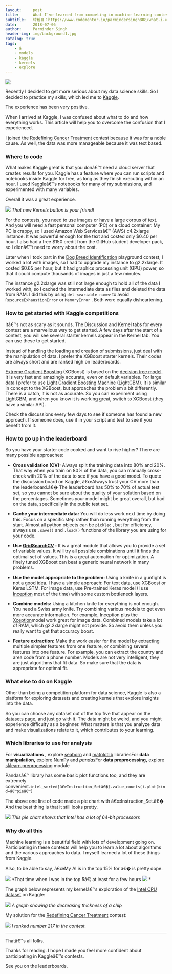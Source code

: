```yaml
---
layout:     post
title:      What I’ve learned from competing in machine learning contests on Kaggle
subtitle:   转载自：https://www.codementor.io/parmindersingh808/what-i-ve-learned-from-competing-in-machine-learning-contests-on-kaggle-l6vohvqjz
date:       2018-07-06
author:     Parminder Singh
header-img: img/background1.jpg
catalog: true
tags:
    - â
    - models
    - kaggle
    - kernels
    - explore
---
```


![](https://cdn-images-1.medium.com/max/1600/1*0mOv-6h9-5oM_BAoWpjAnw.png)


Recently I decided to get more serious about my data science skills. So I decided to practice my skills, which led me to [Kaggle](http://kaggle.com/.).

The experience has been very positive.

When I arrived at Kaggle, I was confused about what to do and how everything works. This article will help you to overcome the confusion that I experienced.

I joined the [Redefining Cancer Treatment](https://www.kaggle.com/c/msk-redefining-cancer-treatment) contest because it was for a noble cause. As well, the data was more manageable because it was text based.

###  Where to code

What makes Kaggle great is that you donâ€™t need a cloud server that creates results for you. Kaggle has a feature where you can run scripts and notebooks inside Kaggle for free, as long as they finish executing within an hour. I used Kaggleâ€™s notebooks for many of my submissions, and experimented with many variables.

Overall it was a great experience.

![](https://cdn-images-1.medium.com/max/1600/1*PN_jN1jqzjDMnY1TU3Kpxw.png)
*That new Kernels button is your friend!*

For the contests, you need to use images or have a large corpus of text. And you will need a fast personal computer (PC) or a cloud container. My PC is crappy, so I used Amazon Web Servicesâ€™ (AWS) c4.2xlarge instance. It was powerful enough for the text and costed only $0.40 per hour. I also had a free $150 credit from the GitHub student developer pack, so I didnâ€™t need to worry about the cost.

Later when I took part in the [Dog Breed Identification](https://www.kaggle.com/c/dog-breed-identification) playground contest, I worked a lot with images, so I had to upgrade my instance to g2.2xlarge. It costed $0.65 per hour, but it had graphics processing unit (GPU) power, so that it could compute thousands of images in just a few minutes.

The instance g2.2xlarge was still not large enough to hold all of the data I worked with, so I cached the intermediate data as files and deleted the data from RAM. I did this by using `del <variable name>` to avoid `ResourceExhaustionError` or `MemoryError` . Both were equally disheartening.

###  How to get started with Kaggle competitions

Itâ€™s not as scary as it sounds. The Discussion and Kernel tabs for every contest are a marvellous way to get started. A few days after the start of a contest, you will see several starter kernels appear in the Kernel tab. You can use these to get started.

Instead of handling the loading and creation of submissions, just deal with the manipulation of data. I prefer the XGBoost starter kernels. Their codes are always short and are ranked high on leaderboards.

[Extreme Gradient Boosting](http://xgboost.readthedocs.io/en/latest) (XGBoost) is based on the [decision tree model](https://en.wikipedia.org/wiki/Decision_tree_learning). It is very fast and amazingly accurate, even on default variables. For large data I prefer to use [Light Gradient Boosting Machine](http://lightgbm.readthedocs.io/en/latest) (LightGBM). It is similar in concept to the XGBoost, but approaches the problem a bit differently. There is a catch, it is not as accurate. So you can experiment using LightGBM, and when you know it is working great, switch to XGBoost (they have a similar API).

Check the discussions every few days to see if someone has found a new approach. If someone does, use it in your script and test to see if you benefit from it.

###  **How to go up in the leaderboard**

So you have your starter code cooked and want to rise higher? There are many possible approaches:

- **Cross validation (CV):** Always split the training data into 80% and 20%. That way when you train on 80% of the data, you can manually cross-check with 20% of the data to see if you have a good model. To quote the discussion board on Kaggle, â€œAlways trust your CV more than the leaderboard.â€� The leaderboard has 50% to 70% of actual test set, so you cannot be sure about the quality of your solution based on the percentages. Sometimes your model might be great overall, but bad on the data, specifically in the public test set.

- **Cache your intermediate data:** You will do less work next time by doing this. Focus on a specific step rather than running everything from the start. Almost all python objects can be `pickled` , but for efficiency, always use `.save()` and `.load()` functions of the library you are using for your code.

- **Use** [**GridSearchCV**](http://scikit-learn.org/stable/modules/generated/sklearn.model_selection.GridSearchCV.html) **:** It is a great module that allows you to provide a set of variable values. It will try all possible combinations until it finds the optimal set of values. This is a great automation for optimization. A finely tuned XGBoost can beat a generic neural network in many problems.

- **Use the model appropriate to the problem:** Using a knife in a gunfight is not a good idea. I have a simple approach: For text data, use XGBoost or Keras LSTM. For image data, use Pre-trained Keras model (I use [Inception](https://keras.io/applications#inceptionv3) most of the time) with some custom bottleneck layers.

- **Combine models:** Using a kitchen knife for everything is not enough. You need a Swiss army knife. Try combining various models to get even more accurate information. For example, Inception plus the [Xception](https://arxiv.org/abs/1610.02357)model work great for image data. Combined models take a lot of RAM, which g2.2xlarge might not provide. So avoid them unless you really want to get that accuracy boost.

- **Feature extraction:** Make the work easier for the model by extracting multiple simpler features from one feature, or combining several features into one feature. For example, you can extract the country and area code from a phone number. Models are not very intelligent, they are just algorithms that fit data. So make sure that the data is appropriate for optimal fit.


###  What else to do on Kaggle

Other than being a competition platform for data science, Kaggle is also a platform for exploring datasets and creating kernels that explore insights into the data.

So you can choose any dataset out of the top five that appear on the [datasets page](https://www.kaggle.com/datasets), and just go with it. The data might be weird, and you might experience difficulty as a beginner. What matters is that you analyze data and make visualizations relate to it, which contributes to your learning.

###  Which libraries to use for analysis

For **visualizations** , explore [seaborn](https://seaborn.pydata.org/) and [matplotlib](https://matplotlib.org/) librariesFor **data manipulation,** explore [NumPy](http://www.numpy.org/) and [*pandas*](http://pandas.pydata.org/)For **data preprocessing,** explore [sklearn.preprocessing](http://scikit-learn.org/stable/modules/generated/sklearn.preprocessing.StandardScaler.html) module

Pandasâ€™ library has some basic plot functions too, and they are extremely convenient.`intel_sorted[â€œInstruction_Setâ€�].value_counts().plot(kind=â€™pieâ€™)`

The above one line of code made a pie chart with â€œInstruction_Set.â€� And the best thing is that it still looks pretty.

![](https://cdn-images-1.medium.com/max/1600/1*Ljg07g_TDGSn172YicQ6uw.png)
*This pie chart shows that Intel has a lot of 64-bit processors*

###  Why do all this

Machine learning is a beautiful field with lots of development going on. Participating in these contests will help you to learn a lot about algorithms and the various approaches to data. I myself learned a lot of these things from Kaggle.

Also, to be able to say, â€œMy AI is in the top 15% for <insert contest name here>â€� is pretty dope.

![](https://cdn-images-1.medium.com/max/1600/1*Ek07eCYr4j8Ms9kjMCcKaw.jpeg)
*That time when I was in the top 5â€¦ at least for a few hours ![](https://twemoji.maxcdn.com/2/72x72/1f61b.png)
*

The graph below represents my kernelâ€™s exploration of the [Intel CPU dataset](https://www.kaggle.com/trion129/intel-cpus-eda) on Kaggle:

![](https://cdn-images-1.medium.com/max/1600/1*keVIqz8HilwCe-Ae2zwdyA.png)
*A graph showing the decreasing thickness of a chip*

My solution for the [Redefining Cancer Treatment](https://www.kaggle.com/trion129/lightgbm-version) contest:

![](https://cdn-images-1.medium.com/max/1600/1*ChnEtfNCYy8JaOwRrXTwvA.png)
*I ranked number 217 in the contest.*

---


Thatâ€™s all folks.

Thanks for reading. I hope I made you feel more confident about participating in Kaggleâ€™s contests.

See you on the leaderboards.
